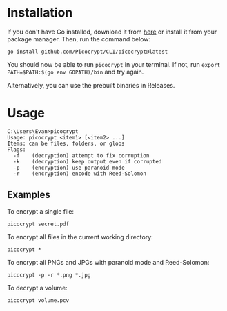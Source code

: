 # Installation
If you don't have Go installed, download it from <a href="https://go.dev/dl/">here</a> or install it from your package manager. Then, run the command below:
```
go install github.com/Picocrypt/CLI/picocrypt@latest
```
You should now be able to run `picocrypt` in your terminal. If not, run `export PATH=$PATH:$(go env GOPATH)/bin` and try again.

Alternatively, you can use the prebuilt binaries in Releases.
# Usage
```
C:\Users\Evan>picocrypt
Usage: picocrypt <item1> [<item2> ...]
Items: can be files, folders, or globs
Flags:
  -f    (decryption) attempt to fix corruption
  -k    (decryption) keep output even if corrupted
  -p    (encryption) use paranoid mode
  -r    (encryption) encode with Reed-Solomon
```
## Examples
To encrypt a single file:
```
picocrypt secret.pdf
```
To encrypt all files in the current working directory:
```
picocrypt *
```
To encrypt all PNGs and JPGs with paranoid mode and Reed-Solomon:
```
picocrypt -p -r *.png *.jpg
```
To decrypt a volume:
```
picocrypt volume.pcv
```
